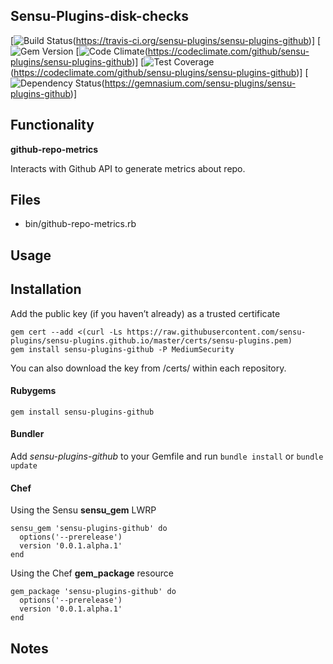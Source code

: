 ## Sensu-Plugins-disk-checks

[![Build Status](https://travis-ci.org/sensu-plugins/sensu-plugins-github.svg?branch=master)(https://travis-ci.org/sensu-plugins/sensu-plugins-github)]
[![Gem Version](https://badge.fury.io/rb/sensu-plugins-github.svg(http://badge.fury.io/rb/sensu-plugins-github))
[![Code Climate](https://codeclimate.com/github/sensu-plugins/sensu-plugins-github/badges/gpa.svg)(https://codeclimate.com/github/sensu-plugins/sensu-plugins-github)]
[![Test Coverage](https://codeclimate.com/github/sensu-plugins/sensu-plugins-github/badges/coverage.svg)(https://codeclimate.com/github/sensu-plugins/sensu-plugins-github)]
[![Dependency Status](https://gemnasium.com/sensu-plugins/sensu-plugins-github.svg)(https://gemnasium.com/sensu-plugins/sensu-plugins-github)]

## Functionality

**github-repo-metrics**

Interacts with Github API to generate metrics about repo.

## Files
 * bin/github-repo-metrics.rb

## Usage

## Installation

Add the public key (if you haven’t already) as a trusted certificate

```
gem cert --add <(curl -Ls https://raw.githubusercontent.com/sensu-plugins/sensu-plugins.github.io/master/certs/sensu-plugins.pem)
gem install sensu-plugins-github -P MediumSecurity
```

You can also download the key from /certs/ within each repository.

#### Rubygems

`gem install sensu-plugins-github`

#### Bundler

Add *sensu-plugins-github* to your Gemfile and run `bundle install` or `bundle update`

#### Chef

Using the Sensu **sensu_gem** LWRP
```
sensu_gem 'sensu-plugins-github' do
  options('--prerelease')
  version '0.0.1.alpha.1'
end
```

Using the Chef **gem_package** resource
```
gem_package 'sensu-plugins-github' do
  options('--prerelease')
  version '0.0.1.alpha.1'
end
```

## Notes

[1]:[https://travis-ci.org/sensu-plugins/sensu-plugins-github]
[2]:[http://badge.fury.io/rb/sensu-plugins-github]
[3]:[https://codeclimate.com/github/sensu-plugins/sensu-plugins-github]
[4]:[https://codeclimate.com/github/sensu-plugins/sensu-plugins-github]
[5]:[https://gemnasium.com/sensu-plugins/sensu-plugins-github]
